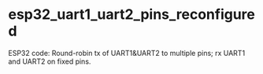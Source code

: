 # esp32_uart1_uart2_pins_reconfigured
ESP32 code: Round-robin tx of UART1&amp;UART2 to multiple pins; rx UART1 and UART2 on fixed pins.
